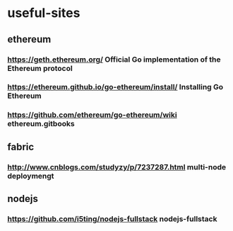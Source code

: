 # useful-sites

## ethereum
### https://geth.ethereum.org/ Official Go implementation of the Ethereum protocol

### https://ethereum.github.io/go-ethereum/install/ Installing Go Ethereum

### https://github.com/ethereum/go-ethereum/wiki ethereum.gitbooks


## fabric
### http://www.cnblogs.com/studyzy/p/7237287.html multi-node deploymengt


## nodejs
### https://github.com/i5ting/nodejs-fullstack nodejs-fullstack

